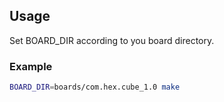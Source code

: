 ## Usage
Set BOARD_DIR according to you board directory.

### Example

```bash
BOARD_DIR=boards/com.hex.cube_1.0 make
```
